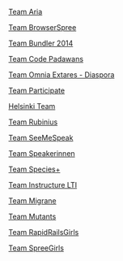 [Team Aria](http://ariateam.tumblr.com/)

[Team BrowserSpree](http://browserspree.tumblr.com/)

[Team Bundler 2014]()

[Team Code Padawans](http://code-padawans.de/)

[Team Omnia Extares - Diaspora](http://omniaextares.blogspot.com/search?view=magazine)

[Team Participate]()

[Helsinki Team](http://rghelsinki2014.tumblr.com/)

[Team Rubinius](http://teamrubiniusrgsoc14.blogspot.in/)

[Team SeeMeSpeak]()

[Team Speakerinnen](https://speakerinnen.wordpress.com/)

[Team Species+](http://kamcoding.wordpress.com/about/)

[Team Instructure LTI](http://chirailssoc.tumblr.com/)

[Team Migrane](http://www.migraine.io/)

[Team Mutants](http://rgsocteammutants.wordpress.com/)

[Team RapidRailsGirls](http://rapidrailsgirls.weebly.com/about.html)

[Team SpreeGirls](http://spree-girls.ghost.io/)







